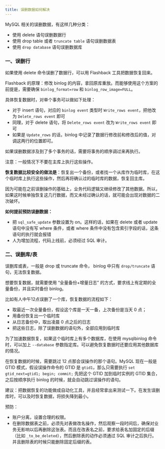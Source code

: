 ```yaml
---
title: 误删数据如何解决
---
```


MySQL 相关的误删数据，有这样几种分类：

- 使用 delete 语句误删数据行
- 使用 drop table 或者 `truncate table` 语句误删数据表
- 使用 `drop database` 语句误删数据库

### 一、误删行

如果使用 delete 命令误删了数据行，可以用 Flashback 工具把数据恢复回来。

Flashback 的原理：修改 binlog 的内容，拿回原库重放。而能够使用这个方案的前提是，需要确保 `binlog_format=row` 和 `binlog_row_image=FULL`。

具体恢复数据时，对单个事务可以做如下处理：

- 对于 insert 语句，对应的 `binlog event` 类型时 `Write_rows event`，把他改为 `Delete_rows event` 即可
- 同理，对于 delete 语句，将 `Delete_rows event` 改为 `Write_rows event` 即可
- 如果是 `Update_rows` 的话，binlog 中记录了数据行修改前和修改后的值，对调这两行的位置即可。

如果误删数据涉及到了多个事务的话，需要将事务的顺序调过来再执行。

注意：一般情况下不要在主库上执行这些操作。

**恢复数据比较安全的做法是**：恢复出一个备份，或者找一个从库作为临时库，在这个临时库上执行这些操作，然后再将确认过的临时库的数据，恢复回主库。

因为可能在之前误删操作的基础上，业务代码逻辑又继续修改了其他数据。所以，如果这时候单独恢复这几行数据，而又未经过确认的话，就可能会出现对数据的二次破坏。

**如何提前预防误删数据：**

- 把 `sql_safe_update` 参数设置为 on。这样的话，如果在 delete 或者 update 语句中没有写 where 条件，或者 where 条件中没有包含索引字段的话，这条语句的执行就会报错
- 人为增加流程，代码上线前，必须经过 SQL 审计。

### 二、误删库/表

误删库或表，一般是 drop 或 truncate 命令， binlog 中只有 `drop/truncate` 语句，无法恢复数据。

想要恢复数据，就需要使用 “全量备份+增量日志” 的方式，要求线上有定期的全量备份，并且实时备份 binlog。

比如有人中午12点误删了一个库，恢复数据的流程如下：

- 取最近一次全量备份，假设这个库是一天一备，上次备份是当天 0 点；
- 用备份恢复出一个临时库
- 从日志备份中，取出凌晨 0 点之后的日志
- 把这些日志，除了误删数据的语句外，全部应用到临时库

为了加速数据恢复，如果这个临时库上有多个数据库，在使用 mysqlbinlog 命令时，可以加上 `--database` 参数指定库。可以避免恢复数据时还要应用其他数据库的情况。

在恢复数据的时候，需要跳过 12 点那会误操作的那个语句。MySQL 现在一般是 GTID 模式，假设误操作命令的 GTID 是 `gtid1`，那么只需要执行 `set gtid_next=gtid1; begin; commit;` 先把这个 GTID 加到临时实例的 GTID 集合，之后按顺序执行 binlog 的时候，就会自动跳过误操作的语句。

建议：把数据恢复的功能做成自动化工具，并且经常拿出来测试一下。在发生误删库时，可以及时恢复数据，将损失降到最小。

预防：

- 账户分离，设置合理的权限。
- 在删除数据表之前，必须先对表做改名操作，然后观察一段时间后，确保对业务无影响以后再删除这张表。而且在改表名之前，要求给表名加固定的后缀（比如 `_to_be_deleted`），然后删除表的动作必须通过 SQL 审计之后执行。并且删除表的时候只能删除固定后缀的表。